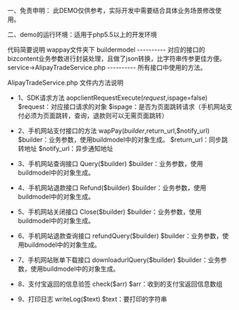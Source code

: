一、免责申明：
此DEMO仅供参考，实际开发中需要结合具体业务场景修改使用。

二、demo的运行环境：适用于php5.5以上的开发环境

代码简要说明
wappay文件夹下
	buildermodel ---------- 对应的接口的bizcontent业务参数进行封装处理，且做了json转换，比字符串传参更佳方便。
	service->AlipayTradeService.php      ---------- 所有接口中使用的方法。


AlipayTradeService.php 文件内方法说明

- 1、SDK请求方法
aopclientRequestExecute($request,$ispage=false)
$request：对应接口请求的对象
$ispage：是否为页面跳转请求（手机网站支付必须为页面跳转，查询，退款则可以无需页面跳转）

- 2、手机网站支付接口的方法
wapPay($builder,$return_url,$notify_url)
$builder：业务参数，使用buildmodel中的对象生成。
$return_url：同步跳转地址
$notify_url：异步通知地址

- 3、手机网站查询接口
Query($builder)
$builder：业务参数，使用buildmodel中的对象生成。

- 4、手机网站退款接口
Refund($builder)
$builder：业务参数，使用buildmodel中的对象生成。

- 5、手机网站关闭接口
Close($builder)
$builder：业务参数，使用buildmodel中的对象生成。

- 6、手机网站退款查询接口
refundQuery($builder)
$builder：业务参数，使用buildmodel中的对象生成。

- 7、手机网站账单下载接口
downloadurlQuery($builder)
$builder：业务参数，使用buildmodel中的对象生成。

- 8、支付宝返回的信息验签
check($arr)
$arr：收到的支付宝返回信息数组

- 9、打印日志
writeLog($text)
$text：要打印的字符串